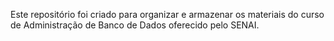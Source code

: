 Este repositório foi criado para organizar e armazenar os materiais do curso de Administração de Banco de Dados oferecido pelo SENAI.
